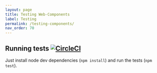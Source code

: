 ```yaml
---
layout: page
title: Testing Web-Components
label: Testing
permalink: /testing-components/
nav_order: 70
---
```



## Running tests [![CircleCI](https://circleci.com/gh/Polight/lego.svg?style=svg)](https://circleci.com/gh/Polight/lego)

Just install node dev dependencies (`npm install`) and run the tests (`npm test`).
